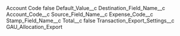 <?xml version="1.0" encoding="UTF-8"?>
<CustomMetadata xmlns="http://soap.sforce.com/2006/04/metadata" xmlns:xsi="http://www.w3.org/2001/XMLSchema-instance" xmlns:xsd="http://www.w3.org/2001/XMLSchema">
    <label>Account Code</label>
    <protected>false</protected>
    <values>
        <field>Default_Value__c</field>
        <value xsi:nil="true"/>
    </values>
    <values>
        <field>Destination_Field_Name__c</field>
        <value xsi:type="xsd:string">Account_Code__c</value>
    </values>
    <values>
        <field>Source_Field_Name__c</field>
        <value xsi:type="xsd:string">Expense_Code__c</value>
    </values>
    <values>
        <field>Stamp_Field_Name__c</field>
        <value xsi:nil="true"/>
    </values>
    <values>
        <field>Total__c</field>
        <value xsi:type="xsd:boolean">false</value>
    </values>
    <values>
        <field>Transaction_Export_Settings__c</field>
        <value xsi:type="xsd:string">GAU_Allocation_Export</value>
    </values>
</CustomMetadata>
